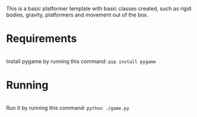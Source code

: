 This is a basic platformer template with basic classes created, such as rigid bodies, gravity, platformers and movement out of the box.

# Requirements
<br/>
Install pygame by running this command: <code>pip install pygame</code>

# Running
<br/>
Run it by running this command: <code>python ./game.py</code>

